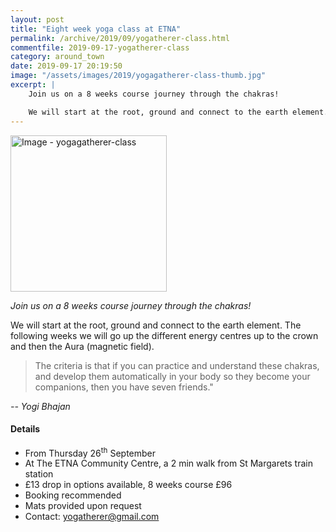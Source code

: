 ```yaml
---
layout: post
title: "Eight week yoga class at ETNA"
permalink: /archive/2019/09/yogatherer-class.html
commentfile: 2019-09-17-yogatherer-class
category: around_town
date: 2019-09-17 20:19:50
image: "/assets/images/2019/yogagatherer-class-thumb.jpg"
excerpt: |
    Join us on a 8 weeks course journey through the chakras!

    We will start at the root, ground and connect to the earth element. The following weeks we will go up the different energy centres up to the crown and then the Aura (magnetic field).
---
```

<a href="/assets/images/2019/yogagatherer-class.jpg" title="Click for a larger image"><img src="/assets/images/2019/yogagatherer-class-thumb.jpg" width="250" alt="Image - yogagatherer-class"  class="photo right"/></a>

*Join us on a 8 weeks course journey through the chakras!*

We will start at the root, ground and connect to the earth element. The following weeks we will go up the different energy centres up to the crown and then the Aura (magnetic field).

> The criteria is that if you can practice and understand these chakras, and develop them automatically in your body so they become your companions, then you have seven friends."

<cite>-- Yogi Bhajan</cite>


#### Details

- From Thursday 26<sup>th</sup> September
- At The ETNA Community Centre, a 2 min walk from St Margarets train station
- &pound;13 drop in options available, 8 weeks course &pound;96
- Booking recommended
- Mats provided upon request
- Contact:  [yogatherer@gmail.com](mailto:yogatherer@gmail.com)
